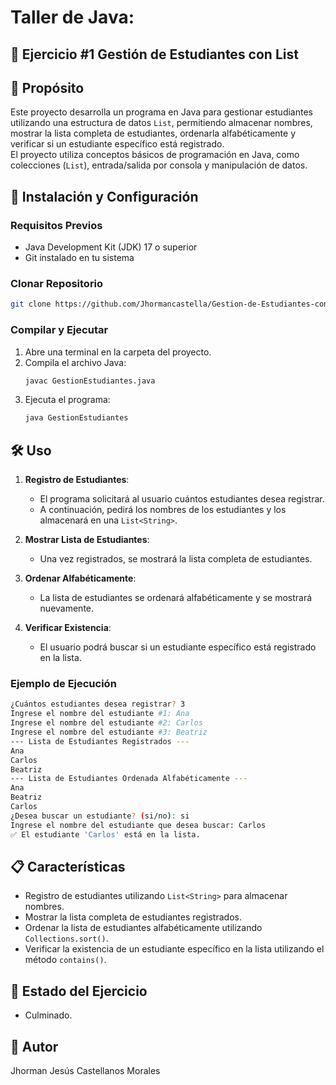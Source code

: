 # Taller de Java:  
## 🚀 Ejercicio #1 Gestión de Estudiantes con List
## 📌 Propósito
Este proyecto desarrolla un programa en Java para gestionar estudiantes utilizando una estructura de datos `List`, permitiendo almacenar nombres, mostrar la lista completa de estudiantes, ordenarla alfabéticamente y verificar si un estudiante específico está registrado.  
El proyecto utiliza conceptos básicos de programación en Java, como colecciones (`List`), entrada/salida por consola y manipulación de datos.

## 🚀 Instalación y Configuración
### Requisitos Previos
- Java Development Kit (JDK) 17 o superior  
- Git instalado en tu sistema  

### Clonar Repositorio
```bash
git clone https://github.com/Jhormancastella/Gestion-de-Estudiantes-con-List.git
```

### Compilar y Ejecutar
1. Abre una terminal en la carpeta del proyecto.  
2. Compila el archivo Java:
   ```bash
   javac GestionEstudiantes.java
   ```
3. Ejecuta el programa:
   ```bash
   java GestionEstudiantes
   ```

## 🛠️ Uso
1. **Registro de Estudiantes**:
   - El programa solicitará al usuario cuántos estudiantes desea registrar.  
   - A continuación, pedirá los nombres de los estudiantes y los almacenará en una `List<String>`.  

2. **Mostrar Lista de Estudiantes**:
   - Una vez registrados, se mostrará la lista completa de estudiantes.  

3. **Ordenar Alfabéticamente**:
   - La lista de estudiantes se ordenará alfabéticamente y se mostrará nuevamente.  

4. **Verificar Existencia**:
   - El usuario podrá buscar si un estudiante específico está registrado en la lista.  

### Ejemplo de Ejecución
```bash
¿Cuántos estudiantes desea registrar? 3
Ingrese el nombre del estudiante #1: Ana
Ingrese el nombre del estudiante #2: Carlos
Ingrese el nombre del estudiante #3: Beatriz
--- Lista de Estudiantes Registrados ---
Ana
Carlos
Beatriz
--- Lista de Estudiantes Ordenada Alfabéticamente ---
Ana
Beatriz
Carlos
¿Desea buscar un estudiante? (si/no): si
Ingrese el nombre del estudiante que desea buscar: Carlos
✅ El estudiante 'Carlos' está en la lista.
```

## 📋 Características
- Registro de estudiantes utilizando `List<String>` para almacenar nombres.  
- Mostrar la lista completa de estudiantes registrados.  
- Ordenar la lista de estudiantes alfabéticamente utilizando `Collections.sort()`.  
- Verificar la existencia de un estudiante específico en la lista utilizando el método `contains()`.  

## 🚨 Estado del Ejercicio
- Culminado.  

## 👤 Autor
Jhorman Jesús Castellanos Morales
